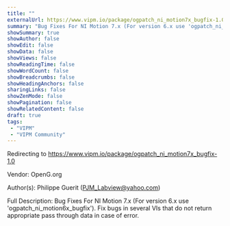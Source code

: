 ```yaml
---
title: ""
externalUrl: https://www.vipm.io/package/ogpatch_ni_motion7x_bugfix-1.0
summary: "Bug Fixes For NI Motion 7.x (For version 6.x use 'ogpatch_ni_motion6x_bugfix')."
showSummary: true
showAuthor: false
showEdit: false
showData: false
showViews: false
showReadingTime: false
showWordCount: false
showBreadcrumbs: false
showHeadingAnchors: false
sharingLinks: false
showZenMode: false
showPagination: false
showRelatedContent: false
draft: true
tags:
 - "VIPM"
 - "VIPM Community"
---
```


Redirecting to https://www.vipm.io/package/ogpatch_ni_motion7x_bugfix-1.0

Vendor: OpenG.org

Author(s): Philippe Guerit (PJM_Labview@yahoo.com)
 
Full Description:
Bug Fixes For NI Motion 7.x (For version 6.x use 'ogpatch_ni_motion6x_bugfix'). Fix bugs in several VIs that do not return appropriate pass through data in case of error.